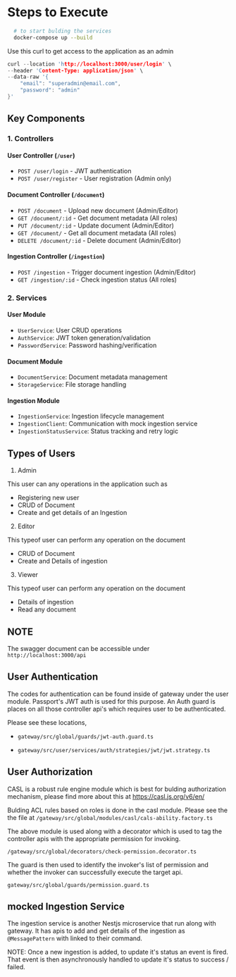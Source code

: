 # Steps to Execute

```sh
  # to start bulding the services
  docker-compose up --build
```

Use this curl to get access to the application as an admin

```c
curl --location 'http://localhost:3000/user/login' \
--header 'Content-Type: application/json' \
--data-raw '{
    "email": "superadmin@email.com",
    "password": "admin"
}'
```

## Key Components

### 1. Controllers

#### User Controller (`/user`)
- `POST /user/login` - JWT authentication
- `POST /user/register` - User registration (Admin only)

#### Document Controller (`/document`)
- `POST /document` - Upload new document (Admin/Editor)
- `GET /document/:id` - Get document metadata (All roles)
- `PUT /document/:id` - Update document (Admin/Editor)
- `GET /document/` - Get all document metadata (All roles)
- `DELETE /document/:id` - Delete document (Admin/Editor)

#### Ingestion Controller (`/ingestion`)
- `POST /ingestion` - Trigger document ingestion (Admin/Editor)
- `GET /ingestion/:id` - Check ingestion status (All roles)

### 2. Services

#### User Module
- `UserService`: User CRUD operations
- `AuthService`: JWT token generation/validation
- `PasswordService`: Password hashing/verification

#### Document Module
- `DocumentService`: Document metadata management
- `StorageService`: File storage handling

#### Ingestion Module
- `IngestionService`: Ingestion lifecycle management
- `IngestionClient`: Communication with mock ingestion service
- `IngestionStatusService`: Status tracking and retry logic

## Types of Users

1. Admin

This user can any operations in the application such as

- Registering new user
- CRUD of Document
- Create and get details of an Ingestion

2. Editor

This typeof user can perform any operation on the document

- CRUD of Document
- Create and Details of ingestion

3. Viewer

This typeof user can perform any operation on the document

- Details of ingestion
- Read any document

## NOTE

The swagger document can be accessible under `http://localhost:3000/api`

## User Authentication

The codes for authentication can be found inside of gateway under the user module. Passport's JWT auth is used for this purpose. An Auth guard is places on all those controller api's which requires user to be authenticated.

Please see these locations,

- `gateway/src/global/guards/jwt-auth.guard.ts`

- `gateway/src/user/services/auth/strategies/jwt/jwt.strategy.ts`

## User Authorization

CASL is a robust rule engine module which is best for bulding authorization mechanism, please find more about this at https://casl.js.org/v6/en/

Bulding ACL rules based on roles is done in the casl module. Please see the the file at `/gateway/src/global/modules/casl/cals-ability.factory.ts`

The above module is used along with a decorator which is used to tag the controller apis with the appropriate permission for invoking.

`/gateway/src/global/decorators/check-permission.decorator.ts`

The guard is then used to identify the invoker's list of permission and whether the invoker can successfully execute the target api.

`gateway/src/global/guards/permission.guard.ts`

## mocked Ingestion Service

The ingestion service is another Nestjs microservice that run along with gateway. It has apis to add and get details of the ingestion as `@MessagePattern` with linked to their command.

NOTE:
Once a new ingestion is added, to update it's status an event is fired. That event is then asynchronously handled to update it's status to success / failed.
